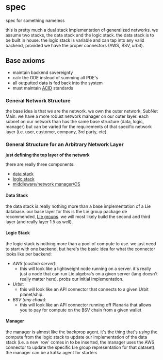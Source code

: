 # spec
spec for something nameless

this is pretty much a dual stack implementation of generalized networks. we assume two stacks, the data stack and the logic stack. the data stack is to be built in house. the logic stack is variable and can tap into any valid backend, provided we have the proper connectors (AWS, BSV, urbit).

## Base axioms

- maintain backend sovereignty
- calc the ODE instead of summing all PDE's
- all outputted data is fed back into the system
- must maintain [ACID](https://en.wikipedia.org/wiki/ACID) standards


### General Network Structure

the base idea is that we are the network. we own the outer network, SubNet Main. we have a more robust network manager on our outer layer. each subnet on our network than has the same base structure (data, logic, manager) but can be varied for the requirements of that specific network layer (i.e. user, customer, company, 3rd party, etc). 

### General Structure for an Arbitrary Network Layer

**just defining the top layer of the network**

there are really three components:
- [data stack](./data/)
- [logic stack](./logic/)
- [middleware/network manager/OS](./manager/)

#### Data Stack

the data stack is really nothing more than a base implementation of a Lie database. our base layer for this is the Lie group package de recommended, [Lie groups](http://liegroups.org/). we will most likely build the second and third layer (and really layer 1.5 as well). 

#### Logic Stack

the logic stack is nothing more than a pool of compute to use. we just need to start with one backend, but here's the basic idea for what the connector looks like per backend:

- *AWS (custom server)*:
  - this will look like a lightweight node running on a server. it's really just a node that can run Lie algebra's on a given server (lang doesn't really matter here). probs our initial implementation. 
- *Urbit*:
  - this will look like an API connector that connects to a given Urbit planet/ship. 
- *BSV (any chain)*:
  - this will look like an API connector running off Planaria that allows you to pay for compute on the BSV chain from a given wallet
  
#### Manager

the manager is almost like the backprop agent. it's the thing that's *using* the compute from the logic stack to update our implementation of the data stack (i.e. a new 'row' comes in to be inserted, the manager uses the AWS connector to update the specific Lie group representation for that dataset). the manager can be a kafka agent for starters
